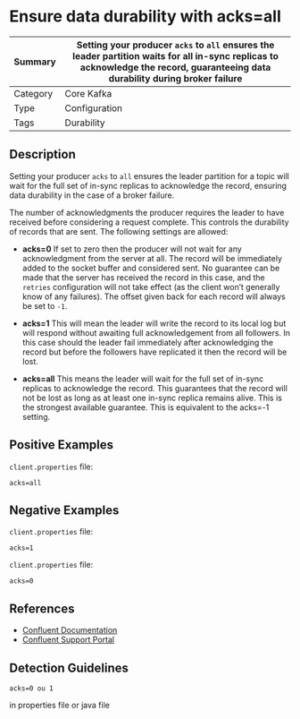 # Ensure data durability with acks=all

| Summary   | Setting your producer `acks` to `all` ensures the leader partition waits for all in-sync replicas to acknowledge the record, guaranteeing data durability during broker failure |
|-----------|-----------------------------------------------------------------------------------------------------------------------------|
| Category  | Core Kafka                                                                                                                  |
| Type      | Configuration                                                                                                               |
| Tags      | Durability                                                                                                                  |

## Description

Setting your producer `acks` to `all` ensures the leader partition for a topic will wait for the full set of in-sync replicas to acknowledge the record, ensuring data durability in the case of a broker failure.

The number of acknowledgments the producer requires the leader to have received before considering a request complete. This controls the durability of records that are sent. The following settings are allowed:

- **acks=0** If set to zero then the producer will not wait for any acknowledgment from the server at all. The record will be immediately added to the socket buffer and considered sent. No guarantee can be made that the server has received the record in this case, and the `retries` configuration will not take effect (as the client won’t generally know of any failures). The offset given back for each record will always be set to `-1`.

- **acks=1** This will mean the leader will write the record to its local log but will respond without awaiting full acknowledgement from all followers. In this case should the leader fail immediately after acknowledging the record but before the followers have replicated it then the record will be lost.

- **acks=all** This means the leader will wait for the full set of in-sync replicas to acknowledge the record. This guarantees that the record will not be lost as long as at least one in-sync replica remains alive. This is the strongest available guarantee. This is equivalent to the acks=-1 setting.

## Positive Examples

`client.properties` file:

```plaintext
acks=all
```

## Negative Examples

`client.properties` file:

```plaintext
acks=1
```

`client.properties` file:

```plaintext
acks=0
```

## References

- [Confluent Documentation](https://docs.confluent.io/platform/current/installation/configuration/producer-configs.html)
- [Confluent Support Portal](https://support.confluent.io/hc/en-us/articles/360060854672-Confluent-Platform-Producers-and-Consumers)

## Detection Guidelines 
```
acks=0 ou 1
````
in properties file or java file